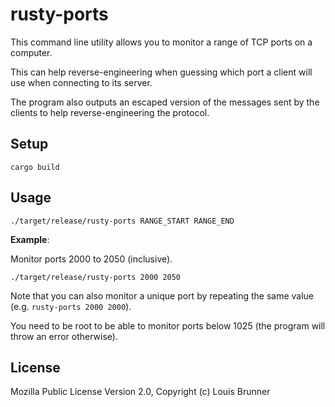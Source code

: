 # rusty-ports

This command line utility allows you to monitor a range of TCP ports on a computer.

This can help reverse-engineering when guessing which port a client will use when connecting to its server.

The program also outputs an escaped version of the messages sent by the clients to help reverse-engineering the protocol.

## Setup

```
cargo build
```

## Usage

```
./target/release/rusty-ports RANGE_START RANGE_END
```

**Example**:

Monitor ports 2000 to 2050 (inclusive).

```
./target/release/rusty-ports 2000 2050
```

Note that you can also monitor a unique port by repeating the same value (e.g. `rusty-ports 2000 2000`).

You need to be root to be able to monitor ports below 1025 (the program will throw an error otherwise).

## License

Mozilla Public License Version 2.0, Copyright (c) Louis Brunner
